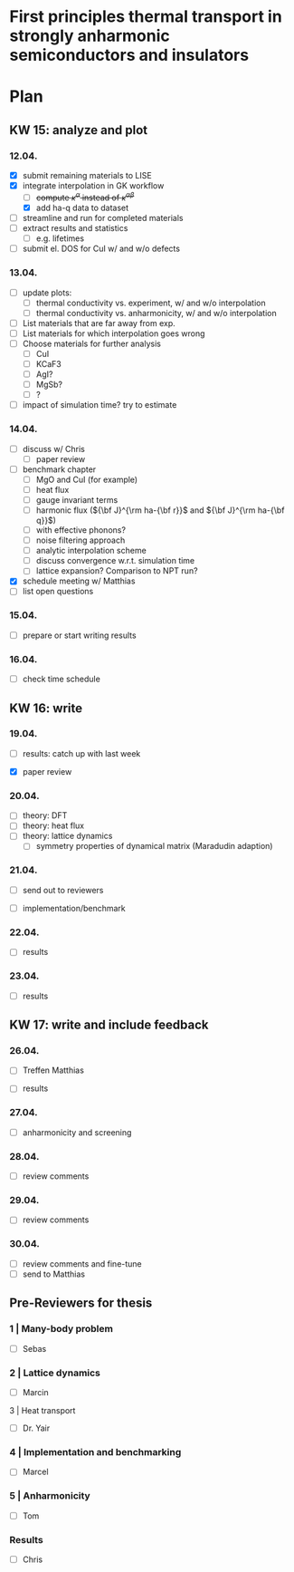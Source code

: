 First principles thermal transport in strongly anharmonic semiconductors and insulators
===

# Plan

## KW 15: analyze and plot

### 12.04.

- [x] submit remaining materials to LISE
- [x] integrate interpolation in GK workflow
    - [ ] ~~compute $\kappa^\alpha$ instead of $\kappa^{\alpha \beta}$~~
    - [x] add ha-q data to dataset
- [ ] streamline and run for completed materials
- [ ] extract results and statistics
    - [ ] e.g. lifetimes
- [ ] submit el. DOS for CuI w/ and w/o defects

### 13.04.

- [ ] update plots:
    - [ ] thermal conductivity vs. experiment, w/ and w/o interpolation
    - [ ] thermal conductivity vs. anharmonicity, w/ and w/o interpolation
- [ ] List materials that are far away from exp.
- [ ] List materials for which interpolation goes wrong
- [ ] Choose materials for further analysis
    - [ ] CuI
    - [ ] KCaF3
    - [ ] AgI?
    - [ ] MgSb?
    - [ ] ?
- [ ] impact of simulation time? try to estimate

### 14.04.

- [ ] discuss w/ Chris
    - [ ] paper review

- [ ] benchmark chapter
    - [ ] MgO and CuI (for example)
    - [ ] heat flux
    - [ ] gauge invariant terms
    - [ ] harmonic flux (${\bf J}^{\rm ha-{\bf r}}$ and ${\bf J}^{\rm ha-{\bf q}}$)
    - [ ] with effective phonons?
    - [ ] noise filtering approach
    - [ ] analytic interpolation scheme
    - [ ] discuss convergence w.r.t. simulation time
    - [ ] lattice expansion? Comparison to NPT run?
- [x] schedule meeting w/ Matthias
- [ ] list open questions

### 15.04.

- [ ] prepare or start writing results

### 16.04.

- [ ] check time schedule

## KW 16: write

### 19.04.

- [ ] results: catch up with last week

- [x] paper review

### 20.04.

- [ ] theory: DFT
- [ ] theory: heat flux
- [ ] theory: lattice dynamics
    - [ ] symmetry properties of dynamical matrix (Maradudin adaption)

### 21.04.

- [ ] send out to reviewers

- [ ] implementation/benchmark

### 22.04.

- [ ] results

### 23.04.

- [ ] results

## KW 17: write and include feedback

### 26.04.

- [ ] Treffen Matthias

- [ ] results

### 27.04.

- [ ] anharmonicity and screening

### 28.04.

- [ ] review comments

### 29.04.

- [ ] review comments

### 30.04.

- [ ] review comments and fine-tune
- [ ] send to Matthias

## Pre-Reviewers for thesis

### 1 | Many-body problem

- [ ] Sebas

### 2 | Lattice dynamics

- [ ] Marcin

3 | Heat transport

- [ ] Dr. Yair

### 4 | Implementation and benchmarking

- [ ] Marcel

### 5 | Anharmonicity

- [ ] Tom

### Results

- [ ] Chris

